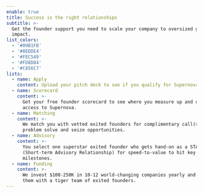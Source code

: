 ```yaml
---
enable: true
title: Success is the right relationships
subtitle: >-
  Get the founder support you need to scale your company to oversized growth and
  impact.
list_colors:
  - '#09B1FB'
  - '#0EDDE4'
  - '#FEC549'
  - '#FD8D84'
  - '#C856C7'
lists:
  - name: Apply
    content: Upload your pitch deck to see if you qualify for Supernova.
  - name: Scorecard
    content: >-
      Get your free founder scorecard to see where you measure up and unlock
      access to Supernova.
  - name: Matching
    content: >-
      We match you with vetted exited founders for complimentary call(s) to
      problem solve and seize opportunities. 
  - name: Advisory
    content: >-
      You select one superstar exited founder who gets hand-on as a STAR
      (Short-term Advisory Relationship) for speed-to-value to hit key
      milestones.
  - name: Funding
    content: >-
      We invest $100-250K in 10-12 world-changing companies yearly and provide
      them with a tiger team of exited founders.
---
```


